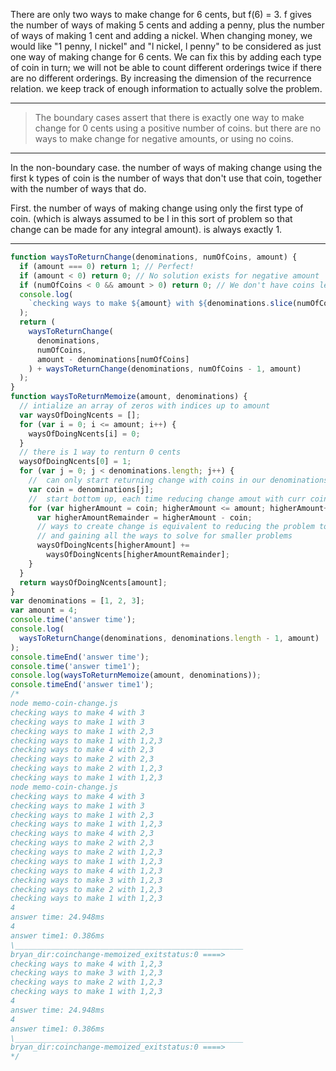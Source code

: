 There are only two ways to make change for 6 cents, but f(6) = 3. f gives the number of ways of making 5 cents and adding a penny, plus the number of ways of making 1 cent and adding a nickel. When changing money, we would like "1 penny, l nickel" and "l nickel, l penny" to be considered as just one way of making change for 6 cents. We can fix this by adding each type of coin in turn; we will not be able to count different orderings twice if there are no different orderings. By increasing the dimension of the recurrence relation. we keep track of enough information to actually solve the problem.

---

> The boundary cases assert that there is exactly one way to make change for 0 cents using a positive number of coins. but there are no ways to make change for negative amounts, or using no coins.

---

In the non-boundary case. the number of ways of making change using the first k types of coin is the number of ways that don't use that coin, together with the number of ways that do.

First. the number of ways of making change using only the first type of coin. (which is always assumed to be I in this sort of problem so that change can be made for any integral amount). is always exactly 1.

---

```js
function waysToReturnChange(denominations, numOfCoins, amount) {
  if (amount === 0) return 1; // Perfect!
  if (amount < 0) return 0; // No solution exists for negative amount
  if (numOfCoins < 0 && amount > 0) return 0; // We don't have coins left!
  console.log(
    `checking ways to make ${amount} with ${denominations.slice(numOfCoins)}`
  );
  return (
    waysToReturnChange(
      denominations,
      numOfCoins,
      amount - denominations[numOfCoins]
    ) + waysToReturnChange(denominations, numOfCoins - 1, amount)
  );
}
function waysToReturnMemoize(amount, denominations) {
  // intialize an array of zeros with indices up to amount
  var waysOfDoingNcents = [];
  for (var i = 0; i <= amount; i++) {
    waysOfDoingNcents[i] = 0;
  }
  // there is 1 way to renturn 0 cents
  waysOfDoingNcents[0] = 1;
  for (var j = 0; j < denominations.length; j++) {
    //  can only start returning change with coins in our denominations
    var coin = denominations[j];
    //  start bottom up, each time reducing change amout with curr coin.
    for (var higherAmount = coin; higherAmount <= amount; higherAmount++) {
      var higherAmountRemainder = higherAmount - coin;
      // ways to create change is equivalent to reducing the problem to a known problem
      // and gaining all the ways to solve for smaller problems
      waysOfDoingNcents[higherAmount] +=
        waysOfDoingNcents[higherAmountRemainder];
    }
  }
  return waysOfDoingNcents[amount];
}
var denominations = [1, 2, 3];
var amount = 4;
console.time('answer time');
console.log(
  waysToReturnChange(denominations, denominations.length - 1, amount)
);
console.timeEnd('answer time');
console.time('answer time1');
console.log(waysToReturnMemoize(amount, denominations));
console.timeEnd('answer time1');
/*
node memo-coin-change.js
checking ways to make 4 with 3
checking ways to make 1 with 3
checking ways to make 1 with 2,3
checking ways to make 1 with 1,2,3
checking ways to make 4 with 2,3
checking ways to make 2 with 2,3
checking ways to make 2 with 1,2,3
checking ways to make 1 with 1,2,3
node memo-coin-change.js
checking ways to make 4 with 3
checking ways to make 1 with 3
checking ways to make 1 with 2,3
checking ways to make 1 with 1,2,3
checking ways to make 4 with 2,3
checking ways to make 2 with 2,3
checking ways to make 2 with 1,2,3
checking ways to make 1 with 1,2,3
checking ways to make 4 with 1,2,3
checking ways to make 3 with 1,2,3
checking ways to make 2 with 1,2,3
checking ways to make 1 with 1,2,3
4
answer time: 24.948ms
4
answer time1: 0.386ms
\___________________________________________________
bryan_dir:coinchange-memoized_exitstatus:0 ====>
checking ways to make 4 with 1,2,3
checking ways to make 3 with 1,2,3
checking ways to make 2 with 1,2,3
checking ways to make 1 with 1,2,3
4
answer time: 24.948ms
4
answer time1: 0.386ms
\___________________________________________________
bryan_dir:coinchange-memoized_exitstatus:0 ====>
*/
```
